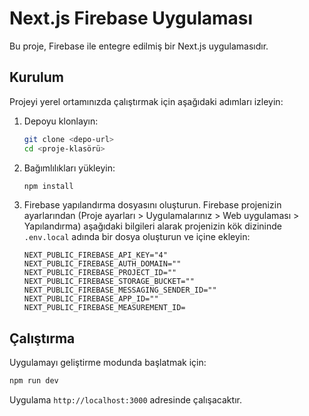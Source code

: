 # Next.js Firebase Uygulaması

Bu proje, Firebase ile entegre edilmiş bir Next.js uygulamasıdır.

## Kurulum

Projeyi yerel ortamınızda çalıştırmak için aşağıdaki adımları izleyin:

1.  Depoyu klonlayın:

    ```bash
    git clone <depo-url>
    cd <proje-klasörü>
    ```

2.  Bağımlılıkları yükleyin:

    ```bash
    npm install
    ```

3.  Firebase yapılandırma dosyasını oluşturun.
    Firebase projenizin ayarlarından (Proje ayarları > Uygulamalarınız > Web uygulaması > Yapılandırma) aşağıdaki bilgileri alarak projenizin kök dizininde `.env.local` adında bir dosya oluşturun ve içine ekleyin:

    ```
    NEXT_PUBLIC_FIREBASE_API_KEY="4"
    NEXT_PUBLIC_FIREBASE_AUTH_DOMAIN=""
    NEXT_PUBLIC_FIREBASE_PROJECT_ID=""
    NEXT_PUBLIC_FIREBASE_STORAGE_BUCKET=""
    NEXT_PUBLIC_FIREBASE_MESSAGING_SENDER_ID=""
    NEXT_PUBLIC_FIREBASE_APP_ID=""
    NEXT_PUBLIC_FIREBASE_MEASUREMENT_ID=
    ```

## Çalıştırma

Uygulamayı geliştirme modunda başlatmak için:

```bash
npm run dev
```

Uygulama `http://localhost:3000` adresinde çalışacaktır. 
